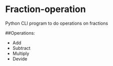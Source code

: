 # Fraction-operation
Python CLI program to do operations on fractions

##Operations:

  - Add
  - Subtract
  - Multiply
  - Devide
  
  
